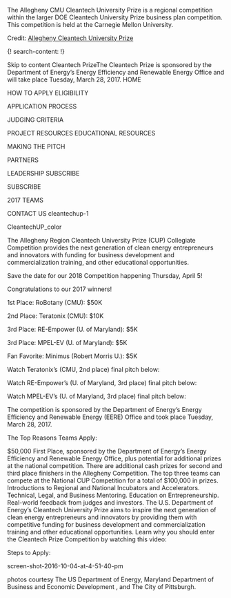 
The Allegheny CMU Cleantech University Prize  is a regional competition within the larger DOE Cleantech University Prize business plan competition. This competition is held at the Carnegie Mellon University.

Credit: [Allegheny Cleantech University Prize](https://cleantechprize.org/)

{! search-content: !}

Skip to content
Cleantech PrizeThe Cleantech Prize is sponsored by the Department of Energy’s Energy Efficiency and Renewable Energy Office and will take place Tuesday, March 28, 2017.
HOME
 
HOW TO APPLY
ELIGIBILITY
 
APPLICATION PROCESS
 
JUDGING CRITERIA
 
PROJECT RESOURCES
EDUCATIONAL RESOURCES
 
MAKING THE PITCH
 
PARTNERS
 
LEADERSHIP
SUBSCRIBE
 
SUBSCRIBE
 
2017 TEAMS
 
CONTACT US
 cleantechup-1

CleantechUP_color

The Allegheny Region Cleantech University Prize (CUP) Collegiate Competition provides the next generation of clean energy entrepreneurs and innovators with funding for business development and commercialization training, and other educational opportunities.

Save the date for our 2018 Competition happening Thursday, April 5! 

Congratulations to our 2017 winners!

1st Place: RoBotany (CMU): $50K 

2nd Place: Teratonix (CMU): $10K

3rd Place: RE-Empower (U. of Maryland): $5K

3rd Place:  MPEL-EV (U. of Maryland): $5K

Fan Favorite: Minimus (Robert Morris U.): $5K

Watch Teratonix’s (CMU, 2nd place) final pitch below:


Watch RE-Empower’s (U. of Maryland, 3rd place) final pitch below:


Watch MPEL-EV’s (U. of Maryland, 3rd place) final pitch below:


The competition is sponsored by the Department of Energy’s Energy Efficiency and Renewable Energy (EERE) Office and took place Tuesday, March 28, 2017.

The Top Reasons Teams Apply:

$50,000 First Place, sponsored by the Department of Energy’s Energy Efficiency and Renewable Energy Office, plus potential for additional prizes at the national competition. There are additional cash prizes for second and third place finishers in the Allegheny Competition.
The top three teams can compete at the National CUP Competition for a total of $100,000 in prizes. 
Introductions to Regional and National Incubators and Accelerators.
Technical, Legal, and Business Mentoring.
Education on Entrepreneurship.
Real-world feedback from judges and investors.
The U.S. Department of Energy’s Cleantech University Prize aims to inspire the next generation of clean energy entrepreneurs and innovators by providing them with competitive funding for business development and commercialization training and other educational opportunities. Learn why you should enter the Cleantech Prize Competition by watching this video:


Steps to Apply:

screen-shot-2016-10-04-at-4-51-40-pm

photos courtesy The US Department of Energy, Maryland Department of Business and Economic Development , and The City of Pittsburgh.
